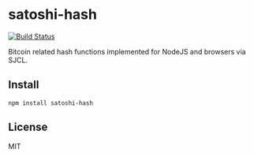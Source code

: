 # satoshi-hash

[![Build Status](https://travis-ci.org/coinative/satoshi-hash.svg?branch=master)](https://travis-ci.org/coinative/satoshi-hash)

Bitcoin related hash functions implemented for NodeJS and browsers via SJCL.

## Install

```
npm install satoshi-hash
```

## License

MIT
